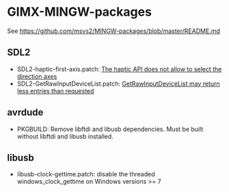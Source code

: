 GIMX-MINGW-packages
===================

See https://github.com/msys2/MINGW-packages/blob/master/README.md

## SDL2

* SDL2-haptic-first-axis.patch: [The haptic API does not allow to select the direction axes](https://bugzilla.libsdl.org/show_bug.cgi?id=3446)
* SDL2-GetRawInputDeviceList.patch: [GetRawInputDeviceList may return less entries than requested](https://bugzilla.libsdl.org/show_bug.cgi?id=4006)

## avrdude

* PKGBUILD: Remove libftdi and libusb dependencies. Must be built without libftdi and libusb installed.

## libusb

* libusb-clock-gettime.patch: disable the threaded windows\_clock\_gettime on Windows versions >= 7
